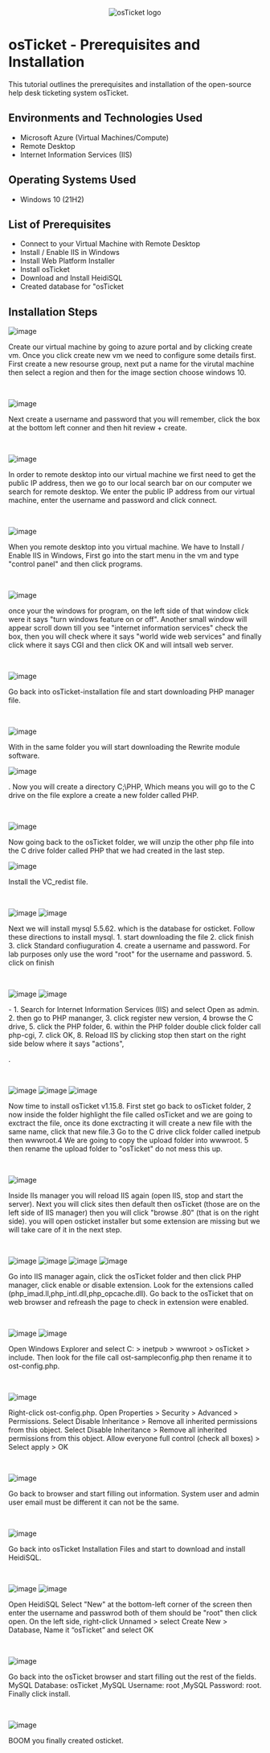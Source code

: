 <p align="center">
<img src="https://i.imgur.com/Clzj7Xs.png" alt="osTicket logo"/>
</p>

<h1>osTicket - Prerequisites and Installation</h1>
This tutorial outlines the prerequisites and installation of the open-source help desk ticketing system osTicket.<br />




<h2>Environments and Technologies Used</h2>

- Microsoft Azure (Virtual Machines/Compute)
- Remote Desktop
- Internet Information Services (IIS)

<h2>Operating Systems Used </h2>

- Windows 10</b> (21H2)

<h2>List of Prerequisites</h2>

- Connect to your Virtual Machine with Remote Desktop
- Install / Enable IIS in Windows
- Install Web Platform Installer
- Install osTicket 
- Download and Install HeidiSQL
- Created database for "osTicket


<h2>Installation Steps</h2>

![image](https://github.com/user-attachments/assets/3c954155-947e-4880-a0b3-1ce32735e112)

<p>
Create our virtual machine by going to azure portal and by clicking create vm. Once you click create new vm we need to configure some details first. First create a new resourse group, next put a name for the virutal machine then select a region and then for the image section choose windows 10.
</p>
<br />

![image](https://github.com/user-attachments/assets/a9463b67-e414-4a09-9252-dfc01f9ff8e5)

<p>
Next create a username and password that you will remember, click the box at the bottom left conner and then hit review + create.
</p>
<br />

![image](https://github.com/user-attachments/assets/85da74ac-6159-4f0d-8a78-58a86fb9a3fb)

<p>
  In order to remote desktop into our virtual machine we first need to get the public IP address, then we go to our local search bar on our computer we search for remote desktop. We enter the public IP address from our virtual machine, enter the username and password and click connect.
</p>
<br />

![image](https://github.com/user-attachments/assets/d0b070f1-8751-4940-852a-116c0fb60f20)

<p>
When you remote desktop into you virtual machine. We have to Install / Enable IIS in Windows, First go into the start menu in the vm and type "control panel" and then click programs.
</p>
<br />

![image](https://github.com/user-attachments/assets/4f38f495-041e-43a3-b677-8e8fa4326975)

<p>
once your the windows for program, on the left side of that window click were it says "turn windows feature on or off". Another small window will appear scroll down till you see "internet information services" check the box, then you will check where it says "world wide web services" and finally click where it says CGI and then click OK and will intsall web server.   
</p>
<br />

![image](https://github.com/user-attachments/assets/cfdf87cb-1703-4337-985a-ab8d9c9213c2)

<p>
Go back into osTicket-installation file and start downloading PHP manager file.
</p>
<br />

![image](https://github.com/user-attachments/assets/cd0470f0-09d9-4d0f-b616-2a55c77e79a0)

<p>
With in the same folder you will start downloading the Rewrite module software.
</p>

![image](https://github.com/user-attachments/assets/bd1b1aeb-f5d0-4786-a31c-17d0912bfb8c)

<p>.
Now you will create a directory C;\PHP, Which means you will go to the C drive on the file explore a create a new folder called PHP.
</p>
<br />

![image](https://github.com/user-attachments/assets/b8bf6fea-8cc8-4ded-a965-f18e6f533677)

<p>
Now going back to the osTicket folder, we will unzip the other php file into the C drive folder called PHP that we had created in the last step.
</p>

![image](https://github.com/user-attachments/assets/79011b02-77c5-4988-ade7-6ebc92c66098)

<p>
Install the VC_redist file.
</p>
<br />

![image](https://github.com/user-attachments/assets/fee72573-8a8d-4989-997e-c61c1affc118)
![image](https://github.com/user-attachments/assets/8d1ce3dc-c533-48f9-a348-b9f150a4e2dd)


<p>
Next we will install mysql 5.5.62. which is the database for osticket.
Follow these directions to install mysql.
1. start downloading the file
2. click finish
3. click Standard confiuguration
4. create a username and password. For lab purposes only use the word "root" for the username and password.
5. click on finish
</p>
<br />

![image](https://github.com/user-attachments/assets/71135b7f-736b-4cb9-b45c-776bb8bb0a06)
![image](https://github.com/user-attachments/assets/8e0bc36f-86f4-4584-b26c-d12c13d9e507)


<p>
 - 1. Search for Internet Information Services (IIS) and select Open as admin. 2. then go to PHP mananger, 3. click register new version, 4 browse the C drive, 5. click the PHP folder, 6. within the PHP folder double click folder call php-cgi, 7. click OK, 8. Reload IIS by clicking stop then start on the right side below where it says "actions", 

.
</p>
<br />


![image](https://github.com/user-attachments/assets/cf331396-1d75-400f-9602-3fff4520939d)
![image](https://github.com/user-attachments/assets/ad8fb900-a371-49a3-933f-322099685a4c)
![image](https://github.com/user-attachments/assets/e3f42867-5d60-4ca1-8418-3a03d0f6855a)


<p>
Now time to install osTicket v1.15.8. First stet go back to osTicket folder, 2 now inside the folder highlight the file called osTicket and we are going to exctract the file, once its done exctracting it will create a new file with the same name, click that new file.3 Go to the C drive click folder called inetpub then wwwroot.4 We are going to copy the upload folder into wwwroot. 5 then rename the upload folder to "osTicket" do not mess this up.
</p>
<br />

![image](https://github.com/user-attachments/assets/3043efc2-514d-4f2a-a4ee-f506a88e3b86)

<p>
Inside IIs manager you will reload IIS again (open IIS, stop and start the server). Next you will click sites then default then osTicket (those are on the left side of IIS manager) then you will click "browse .80" (that is on the right side). you will open osticket installer but some extension are missing but we will take care of it in the next step.
</p>
<br />

![image](https://github.com/user-attachments/assets/6d196055-c76f-401a-a29c-b18b70601278)
![image](https://github.com/user-attachments/assets/4aaa8efe-393e-4f9e-aee1-f5f9b9389211)
![image](https://github.com/user-attachments/assets/687d91cd-e104-4bca-90c8-f07feec41355)
![image](https://github.com/user-attachments/assets/cb2dc565-a01b-4987-a4b6-85b698761a6f)


<p>
Go into IIS manager again, click the osTicket folder and then click PHP manager, click enable or disable extension. Look for the extensions called (php_imad.ll,php_intl.dll,php_opcache.dll). Go back to the osTicket that on web browser and refreash the page to check in extension were enabled.
</p>
<br />

![image](https://github.com/user-attachments/assets/c6610d7e-257a-4623-8580-97e6d368bda1)
![image](https://github.com/user-attachments/assets/c31af7aa-77d9-4446-8aa4-8cff225a1620)


<p>
Open Windows Explorer and select C: > inetpub > wwwroot > osTicket > include. Then look for the file call ost-sampleconfig.php then rename it to ost-config.php.
</p>
<br />

![image](https://github.com/user-attachments/assets/a332d78e-3eb3-4892-9a7c-0c24e8664dc8)


<p>
Right-click ost-config.php. Open Properties > Security > Advanced > Permissions. Select Disable Inheritance > Remove all inherited permissions from this object. Select Disable Inheritance > Remove all inherited permissions from this object. Allow everyone full control (check all boxes) > Select apply > OK
</p>
<br />

![image](https://github.com/user-attachments/assets/b08fa77b-a2e5-427b-9509-5168501da9f0)

<p>
Go back to browser and start filling out information. System user and admin user email must be different it can not be the same. 
</p>
<br />

![image](https://github.com/user-attachments/assets/6e1277be-625b-4128-ac7d-b99dbd4d71b8)



<p>
Go back into osTicket Installation Files and start to download and install HeidiSQL.
</p>
<br />

![image](https://github.com/user-attachments/assets/316a8f02-467d-4995-a9bc-858bc333adac)
![image](https://github.com/user-attachments/assets/fca0c473-6aeb-4a4e-bd5c-d6848e585368)


<p>
Open HeidiSQL Select "New" at the bottom-left corner of the screen then enter the username and passwrod both of them should be "root" then click open.
On the left side, right-click Unnamed > select Create New > Database, Name it “osTicket” and select OK

</p>
<br />
<p>
  
![image](https://github.com/user-attachments/assets/05e8236a-eb85-4480-876e-b85ee4453c3a)

<p>
Go back into the osTicket browser and start filling out the rest of the fields.
  MySQL Database: osTicket ,MySQL Username: root ,MySQL Password: root. Finally click install.
</p>
<br />

![image](https://github.com/user-attachments/assets/42f86cf8-e03f-4368-ae45-92ff9a9b68d2)

<p>
BOOM you finally created osticket.
</p>
<br />

